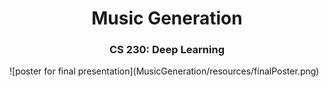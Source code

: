 <div align="center">
<h1>Music Generation</h1>
<h3>CS 230: Deep Learning</h3>
</div>
![poster for final presentation](MusicGeneration/resources/finalPoster.png)
